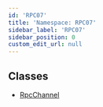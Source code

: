 ```yaml
---
id: 'RPC07'
title: 'Namespace: RPC07'
sidebar_label: 'RPC07'
sidebar_position: 0
custom_edit_url: null
---
```


## Classes

- [RpcChannel](../classes/RPC07.RpcChannel.md)
